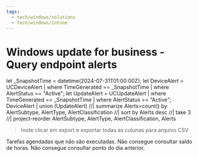 ```yaml
---
tags:
  - tech/windows/solutions
  - tech/windows/intune
---
```

# Windows update for business - Query endpoint alerts

let _SnapshotTime = datetime(2024-07-31T01:00:00Z);
let DeviceAlert = UCDeviceAlert
    | where TimeGenerated == _SnapshotTime
    | where AlertStatus == "Active";
let UpdateAlert = UCUpdateAlert
    | where TimeGenerated == _SnapshotTime
    | where AlertStatus == "Active";
DeviceAlert
| union (UpdateAlert)
//| summarize Alerts=count() by AlertSubtype, AlertType, AlertClassification
//| sort by Alerts desc
//| take 3
//| project-reorder AlertSubtype, AlertType, AlertClassification, Alerts

>!note clicar em export e exportar todas as colunas para arquivo CSV
>




Tarefas agendadas que não são executadas. 
Não consegue consultar saldo de horas.
Não consegue consultar ponto do dia anterior.



